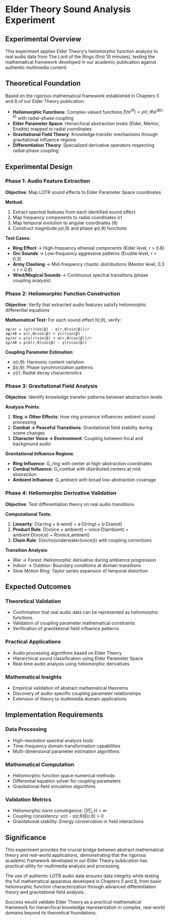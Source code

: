 # Elder Theory Sound Analysis Experiment

## Experimental Overview

This experiment applies Elder Theory's heliomorphic function analysis to real audio data from The Lord of the Rings (first 10 minutes), testing the mathematical framework developed in our academic publication against authentic multimedia content.

## Theoretical Foundation

Based on the rigorous mathematical framework established in Chapters 5 and 8 of our Elder Theory publication:

- **Heliomorphic Functions**: Complex-valued functions $f(re^{i\theta}) = \rho(r,\theta)e^{i\phi(r,\theta)}$ with radial-phase coupling
- **Elder Parameter Space**: Hierarchical abstraction levels (Elder, Mentor, Erudite) mapped to radial coordinates
- **Gravitational Field Theory**: Knowledge transfer mechanisms through gravitational influence regions
- **Differentiation Theory**: Specialized derivative operators respecting radial-phase coupling

## Experimental Design

### Phase 1: Audio Feature Extraction

**Objective**: Map LOTR sound effects to Elder Parameter Space coordinates

**Method**: 
1. Extract spectral features from each identified sound effect
2. Map frequency components to radial coordinates (r)
3. Map temporal evolution to angular coordinates (θ)
4. Construct magnitude ρ(r,θ) and phase φ(r,θ) functions

**Test Cases**:
- **Ring Effect** → High-frequency ethereal components (Elder level, r > 0.8)
- **Orc Sounds** → Low-frequency aggressive patterns (Erudite level, r < 0.3)
- **Army Clashing** → Mid-frequency chaotic distributions (Mentor level, 0.3 < r < 0.8)
- **Wind/Magical Sounds** → Continuous spectral transitions (phase coupling analysis)

### Phase 2: Heliomorphic Function Construction

**Objective**: Verify that extracted audio features satisfy heliomorphic differential equations

**Mathematical Test**: For each sound effect f(r,θ), verify:
```
∂φ/∂r = (γ(r)cos(β) - α(r,θ)sin(β))/r
∂φ/∂θ = α(r,θ)cos(β) + γ(r)sin(β)
∂ρ/∂r = ρ(γ(r)sin(β) + α(r,θ)cos(β))/r
∂ρ/∂θ = ρ(α(r,θ)sin(β) - γ(r)cos(β))
```

**Coupling Parameter Estimation**:
- α(r,θ): Harmonic content variation
- β(r,θ): Phase synchronization patterns  
- γ(r): Radial decay characteristics

### Phase 3: Gravitational Field Analysis

**Objective**: Identify knowledge transfer patterns between abstraction levels

**Analysis Points**:
1. **Ring → Other Effects**: How ring presence influences ambient sound processing
2. **Combat → Peaceful Transitions**: Gravitational field stability during scene changes
3. **Character Voice → Environment**: Coupling between focal and background audio

**Gravitational Influence Regions**:
- **Ring Influence**: G_ring with center at high-abstraction coordinates
- **Combat Influence**: G_combat with distributed centers at mid-abstraction
- **Ambient Influence**: G_ambient with broad low-abstraction coverage

### Phase 4: Heliomorphic Derivative Validation

**Objective**: Test differentiation theory on real audio transitions

**Computational Tests**:
1. **Linearity**: D(a·ring + b·wind) = a·D(ring) + b·D(wind)
2. **Product Rule**: D(voice × ambient) = voice·D(ambient) + ambient·D(voice) + R(voice,ambient)
3. **Chain Rule**: D(echo(underwater(voice))) with coupling corrections

**Transition Analysis**:
- War → Forest: Heliomorphic derivative during ambience progression
- Indoor → Outdoor: Boundary conditions at domain transitions
- Slow Motion Ring: Taylor series expansion of temporal distortion

## Expected Outcomes

### Theoretical Validation
- Confirmation that real audio data can be represented as heliomorphic functions
- Validation of coupling parameter mathematical constraints
- Verification of gravitational field influence patterns

### Practical Applications
- Audio processing algorithms based on Elder Theory
- Hierarchical sound classification using Elder Parameter Space
- Real-time audio analysis using heliomorphic derivatives

### Mathematical Insights
- Empirical validation of abstract mathematical theorems
- Discovery of audio-specific coupling parameter relationships
- Extension of theory to multimedia domain applications

## Implementation Requirements

### Data Processing
- High-resolution spectral analysis tools
- Time-frequency domain transformation capabilities
- Multi-dimensional parameter estimation algorithms

### Mathematical Computation
- Heliomorphic function space numerical methods
- Differential equation solver for coupling parameters
- Gravitational field simulation algorithms

### Validation Metrics
- Heliomorphic norm convergence: ||f||_H < ∞
- Coupling consistency: γ(r) - α(r,θ)β(r,θ) > 0
- Gravitational stability: Energy conservation in field interactions

## Significance

This experiment provides the crucial bridge between abstract mathematical theory and real-world applications, demonstrating that the rigorous academic framework developed in our Elder Theory publication has practical utility for multimedia analysis and processing.

The use of authentic LOTR audio data ensures data integrity while testing the full mathematical apparatus developed in Chapters 5 and 8, from basic heliomorphic function characterization through advanced differentiation theory and gravitational field analysis.

Success would validate Elder Theory as a practical mathematical framework for hierarchical knowledge representation in complex, real-world domains beyond its theoretical foundations.